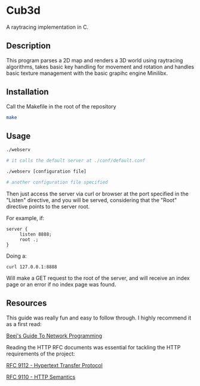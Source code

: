 # Cub3d

A raytracing implementation in C.

## Description

This program parses a 2D map and renders a 3D world using raytracing algorithms, takes basic key handling for movement and rotation and handles basic texture management with the basic grapihc engine Minilibx. 

## Installation

Call the Makefile in the root of the repository

```bash
make
```

## Usage

```bash
./webserv

# it calls the default server at ./conf/default.conf

./webserv [configuration file]

# another configuration file specified
```
Then just access the server via curl or browser at the port specified in the "Listen" directive, and you will be served, considering that the "Root" directive points to the server root.

For example, if:

```
server {
     listen 8888;
     root .;
}

```

Doing a:
```
curl 127.0.0.1:8888
```
Will make a GET request to the root of the server, and will receive an index page or an error if no index page was found.

## Resources

This guide was really fun and easy to follow through. I highly recommend it as a first read:

[Beej's Guide To Network Programming](https://beej.us/guide/bgnet/html/split/)

Reading the HTTP RFC documents was essential for tackling the HTTP requirements of the project:

[RFC 9112 - Hypertext Transfer Protocol](https://datatracker.ietf.org/doc/html/rfc9112)

[RFC 9110 - HTTP Semantics](https://datatracker.ietf.org/doc/html/rfc9110)
